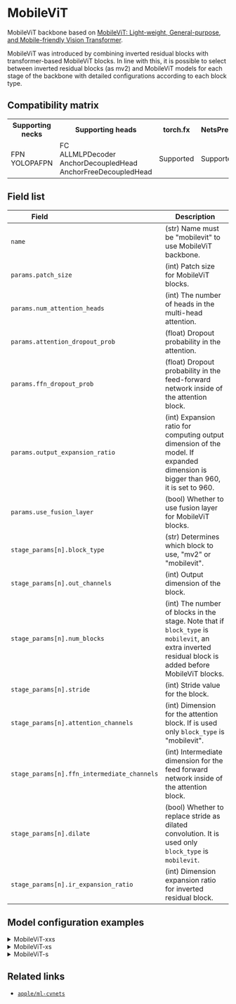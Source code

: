 # MobileViT

MobileViT backbone based on [MobileViT: Light-weight, General-purpose, and Mobile-friendly Vision Transformer](https://arxiv.org/abs/2110.02178).

MobileViT was introduced by combining inverted residual blocks with transformer-based MobileViT blocks. In line with this, it is possible to select between inverted residual blocks (as mv2) and MobileViT models for each stage of the backbone with detailed configurations according to each block type.

## Compatibility matrix

<table>
  <tr>
    <th>Supporting necks</th>
    <th>Supporting heads</th>
    <th>torch.fx</th>
    <th>NetsPresso</th>
  </tr>
  <tr>
    <td>
      FPN<br />
      YOLOPAFPN
    </td>
    <td>
      FC<br />
      ALLMLPDecoder<br />
      AnchorDecoupledHead<br />
      AnchorFreeDecoupledHead
    </td>
    <td>Supported</td>
    <td>Supported</td>
  </tr>
</table>

## Field list

| Field <img width=200/> | Description |
|---|---|
|`name` | (str) Name must be "mobilevit" to use MobileViT backbone. |
| `params.patch_size` | (int) Patch size for MobileViT blocks. |
| `params.num_attention_heads` | (int) The number of heads in the multi-head attention. |
| `params.attention_dropout_prob` | (float) Dropout probability in the attention. |
| `params.ffn_dropout_prob` | (float) Dropout probability in the feed-forward network inside of the attention block. |
| `params.output_expansion_ratio` | (int) Expansion ratio for computing output dimension of the model. If expanded dimension is bigger than 960, it is set to 960. |
| `params.use_fusion_layer` | (bool) Whether to use fusion layer for MobileViT blocks. |
| `stage_params[n].block_type` | (str) Determines which block to use, "mv2" or "mobilevit". |
| `stage_params[n].out_channels` | (int) Output dimension of the block. |
| `stage_params[n].num_blocks` | (int) The number of blocks in the stage. Note that if `block_type` is `mobilevit`, an extra inverted residual block is added before MobileViT blocks. |
| `stage_params[n].stride` | (int) Stride value for the block. |
| `stage_params[n].attention_channels` | (int) Dimension for the attention block. If is used only `block_type` is "mobilevit". |
| `stage_params[n].ffn_intermediate_channels` | (int) Intermediate dimension for the feed forward network inside of the attention block. |
| `stage_params[n].dilate` | (bool) Whether to replace stride as dilated convolution. It is used only `block_type` is `mobilevit`. |
| `stage_params[n].ir_expansion_ratio` | (int) Dimension expansion ratio for inverted residual block. |

## Model configuration examples

<details>
  <summary>MobileViT-xxs</summary>
  
  ```yaml
  model:
    architecture:
      backbone:
        name: mobilevit
        params:
          patch_size: 2
          num_attention_heads: 4  # num_heads
          attention_dropout_prob: 0.1
          ffn_dropout_prob: 0.0
          output_expansion_ratio: 4
          use_fusion_layer: True
        stage_params:
          -
            block_type: 'mv2'
            out_channels: 16
            num_blocks: 1
            stride: 1
            ir_expansion_ratio: 2
          -
            block_type: 'mv2'
            out_channels: 24
            num_blocks: 3
            stride: 2
            ir_expansion_ratio: 2
          -
            block_type: 'mobilevit'
            out_channels: 48
            num_blocks: 2
            stride: 2
            attention_channels: 64
            ffn_intermediate_channels: 128
            dilate: False
            ir_expansion_ratio: 2
          -
            block_type: 'mobilevit'
            out_channels: 64
            num_blocks: 4
            stride: 2
            attention_channels: 80
            ffn_intermediate_channels: 160
            dilate: False
            ir_expansion_ratio: 2
          -
            block_type: 'mobilevit'
            out_channels: 80
            num_blocks: 3
            stride: 2
            attention_channels: 96
            ffn_intermediate_channels: 192
            dilate: False
            ir_expansion_ratio: 2
  ```
</details>


<details>
  <summary>MobileViT-xs</summary>
  
  ```yaml
  model:
    architecture:
      backbone:
        name: mobilevit
        params:
          patch_size: 2
          num_attention_heads: 4  # num_heads
          attention_dropout_prob: 0.1
          ffn_dropout_prob: 0.0
          output_expansion_ratio: 4
          use_fusion_layer: True
        stage_params:
          -
            block_type: 'mv2'
            out_channels: 32
            num_blocks: 1
            stride: 1
            ir_expansion_ratio: 4  # [mv2_exp_mult] * 4
          -
            block_type: 'mv2'
            out_channels: 48
            num_blocks: 3
            stride: 2
            ir_expansion_ratio: 4  # [mv2_exp_mult] * 4
          -
            block_type: 'mobilevit'
            out_channels: 64
            num_blocks: 2
            stride: 2
            attention_channels: 96
            ffn_intermediate_channels: 192
            dilate: False
            ir_expansion_ratio: 4  # [mv2_exp_mult] * 4
          -
            block_type: 'mobilevit'
            out_channels: 80
            num_blocks: 4
            stride: 2
            attention_channels: 120
            ffn_intermediate_channels: 240
            dilate: False
            ir_expansion_ratio: 4  # [mv2_exp_mult] * 4
          -
            block_type: 'mobilevit'
            out_channels: 96
            num_blocks: 3
            stride: 2
            attention_channels: 144
            ffn_intermediate_channels: 288
            dilate: False
            ir_expansion_ratio: 4  # [mv2_exp_mult] * 4
  ```
</details>

<details>
  <summary>MobileViT-s</summary>
  
  ```yaml
  model:
    architecture:
      backbone:
        name: mobilevit
        params:
          patch_size: 2
          num_attention_heads: 4  # num_heads
          attention_dropout_prob: 0.1
          ffn_dropout_prob: 0.0
          output_expansion_ratio: 4
          use_fusion_layer: True
        stage_params:
          -
            block_type: 'mv2'
            out_channels: 32
            num_blocks: 1
            stride: 1
            ir_expansion_ratio: 4  # [mv2_exp_mult] * 4
          -
            block_type: 'mv2'
            out_channels: 64
            num_blocks: 3
            stride: 2
            ir_expansion_ratio: 4  # [mv2_exp_mult] * 4
          -
            block_type: 'mobilevit'
            out_channels: 96
            num_blocks: 2
            stride: 2
            attention_channels: 144
            ffn_intermediate_channels: 288
            dilate: False
            ir_expansion_ratio: 4  # [mv2_exp_mult] * 4
          -
            block_type: 'mobilevit'
            out_channels: 128
            num_blocks: 4
            stride: 2
            attention_channels: 192
            ffn_intermediate_channels: 384
            dilate: False
            ir_expansion_ratio: 4  # [mv2_exp_mult] * 4
          -
            block_type: 'mobilevit'
            out_channels: 160
            num_blocks: 3
            stride: 2
            attention_channels: 240
            ffn_intermediate_channels: 480
            dilate: False
            ir_expansion_ratio: 4  # [mv2_exp_mult] * 4
  ```
</details>

## Related links
- [`apple/ml-cvnets`](https://github.com/apple/ml-cvnets/tree/cvnets-v0.2)
